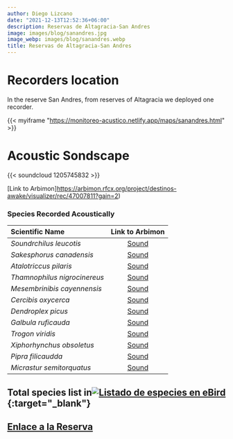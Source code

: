 ```yaml
---
author: Diego Lizcano
date: "2021-12-13T12:52:36+06:00"
description: Reservas de Altagracia-San Andres
image: images/blog/sanandres.jpg
image_webp: images/blog/sanandres.webp
title: Reservas de Altagracia-San Andres
---
```


# Recorders location


In the reserve San Andres, from reserves of Altagracia we deployed one recorder.

{{< myiframe "https://monitoreo-acustico.netlify.app/maps/sanandres.html" >}}


# Acoustic Sondscape

{{< soundcloud 1205745832 >}}


[Link to Arbimon]https://arbimon.rfcx.org/project/destinos-awake/visualizer/rec/47007811?gain=2)


### Species Recorded Acoustically


|__Scientific Name__| Link to Arbimon|
| :---        |     :----:   |
|_Soundrchilus leucotis_|	 	[Sound](	https://arbimon.rfcx.org/project/destinos-awake/visualizer/rec/47009786	)	|
|_Sakesphorus canadensis_|	 	[Sound](	https://arbimon.rfcx.org/project/destinos-awake/visualizer/rec/47009219	)	|
|_Atalotriccus pilaris_|	 	[Sound](	https://arbimon.rfcx.org/project/destinos-awake/visualizer/rec/47006065	)	|
|_Thamnophilus nigrocinereus_|	 	[Sound](	https://arbimon.rfcx.org/project/destinos-awake/visualizer/rec/47009759	)	|
|_Mesembrinibis cayennensis_|	 	[Sound](	https://arbimon.rfcx.org/project/destinos-awake/visualizer/rec/47009887	)	|
|_Cercibis oxycerca_|	 	[Sound](	https://arbimon.rfcx.org/project/destinos-awake/visualizer/rec/47009159	)	|
|_Dendroplex picus_|	 	[Sound](	https://arbimon.rfcx.org/project/destinos-awake/visualizer/rec/47009149	)	|
|_Galbula ruficauda_|	 	[Sound](	https://arbimon.rfcx.org/project/destinos-awake/visualizer/rec/47009233	)	|
|_Trogon viridis_|	 	[Sound](	https://arbimon.rfcx.org/project/destinos-awake/visualizer/rec/47009278	)	|
|_Xiphorhynchus obsoletus_|	 	[Sound](	https://arbimon.rfcx.org/project/destinos-awake/visualizer/rec/47009437	)	|
|_Pipra filicaudda_|	 	[Sound](	https://arbimon.rfcx.org/project/destinos-awake/visualizer/rec/47009437	)	|
|_Micrastur semitorquatus_|	 	[Sound](	https://arbimon.rfcx.org/project/destinos-awake/visualizer/rec/47006296	)	|



## Total species list in[![Listado de especies en eBird](/images/blog/Logo_ebird.png "Reservas de Altagracia-San Andres")](https://ebird.org/colombia/hotspot/L8523151){:target="_blank"}



## [Enlace a la Reserva](https://es-la.facebook.com/aicaaltagracia/)




